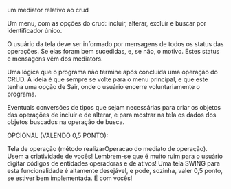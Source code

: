um mediator relativo ao crud

Um menu, com as opções do crud: incluir, alterar, excluir e buscar por
identificador único.

O usuário da tela deve ser informado por mensagens de todos os status das
operações. Se elas foram bem sucedidas, e, se não, o motivo. Estes status e
mensagens vêm dos mediators.

Uma lógica que o programa não termine após concluída uma operação do
CRUD. A ideia é que sempre se volte para o menu principal, e que este tenha
uma opção de Sair, onde o usuário encerre voluntariamente o programa.

Eventuais conversões de tipos que sejam necessárias para criar os objetos das
operações de incluir e de alterar, e para mostrar na tela os dados dos objetos
buscados na operação de busca.


OPCIONAL (VALENDO 0,5 PONTO):

Tela de operação (método realizarOperacao do mediato de
operação).
Usem a criatividade de vocês! Lembrem-se que é muito ruim para o usuário digitar
códigos de entidades operadoras e de ativos! Uma tela SWING para esta
funcionalidade é altamente desejável, e pode, sozinha, valer 0,5 ponto, se estiver bem
implementada. É com vocês!  